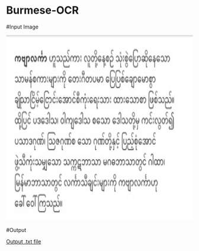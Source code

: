 # Burmese-OCR

#Input Image

<img src="./input.jpg" width="900px" height="500px">

#Output

<a href="https://github.com/STARTIGER0120/Burmese-OCR/blob/main/output.txt"> Output .txt file </a>
